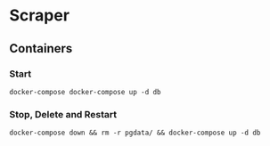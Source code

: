 # Scraper

## Containers

### Start 

```
docker-compose docker-compose up -d db
```

### Stop, Delete and Restart 

```
docker-compose down && rm -r pgdata/ && docker-compose up -d db
```
